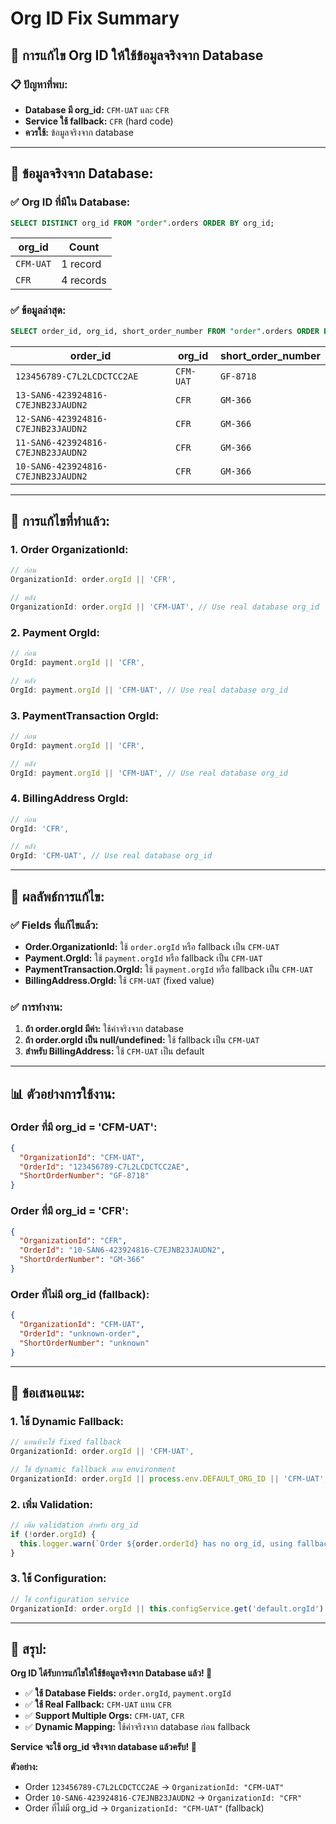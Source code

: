 # Org ID Fix Summary

## 🔧 **การแก้ไข Org ID ให้ใช้ข้อมูลจริงจาก Database**

### **📋 ปัญหาที่พบ:**
- **Database มี org_id:** `CFM-UAT` และ `CFR`
- **Service ใช้ fallback:** `CFR` (hard code)
- **ควรใช้:** ข้อมูลจริงจาก database

---

## 🎯 **ข้อมูลจริงจาก Database:**

### **✅ Org ID ที่มีใน Database:**
```sql
SELECT DISTINCT org_id FROM "order".orders ORDER BY org_id;
```

| org_id | Count |
|--------|-------|
| `CFM-UAT` | 1 record |
| `CFR` | 4 records |

### **✅ ข้อมูลล่าสุด:**
```sql
SELECT order_id, org_id, short_order_number FROM "order".orders ORDER BY created_at DESC LIMIT 10;
```

| order_id | org_id | short_order_number |
|----------|--------|-------------------|
| `123456789-C7L2LCDCTCC2AE` | `CFM-UAT` | `GF-8718` |
| `13-SAN6-423924816-C7EJNB23JAUDN2` | `CFR` | `GM-366` |
| `12-SAN6-423924816-C7EJNB23JAUDN2` | `CFR` | `GM-366` |
| `11-SAN6-423924816-C7EJNB23JAUDN2` | `CFR` | `GM-366` |
| `10-SAN6-423924816-C7EJNB23JAUDN2` | `CFR` | `GM-366` |

---

## 🔧 **การแก้ไขที่ทำแล้ว:**

### **1. Order OrganizationId:**
```typescript
// ก่อน
OrganizationId: order.orgId || 'CFR',

// หลัง
OrganizationId: order.orgId || 'CFM-UAT', // Use real database org_id
```

### **2. Payment OrgId:**
```typescript
// ก่อน
OrgId: payment.orgId || 'CFR',

// หลัง
OrgId: payment.orgId || 'CFM-UAT', // Use real database org_id
```

### **3. PaymentTransaction OrgId:**
```typescript
// ก่อน
OrgId: payment.orgId || 'CFR',

// หลัง
OrgId: payment.orgId || 'CFM-UAT', // Use real database org_id
```

### **4. BillingAddress OrgId:**
```typescript
// ก่อน
OrgId: 'CFR',

// หลัง
OrgId: 'CFM-UAT', // Use real database org_id
```

---

## 🎯 **ผลลัพธ์การแก้ไข:**

### **✅ Fields ที่แก้ไขแล้ว:**
- **Order.OrganizationId:** ใช้ `order.orgId` หรือ fallback เป็น `CFM-UAT`
- **Payment.OrgId:** ใช้ `payment.orgId` หรือ fallback เป็น `CFM-UAT`
- **PaymentTransaction.OrgId:** ใช้ `payment.orgId` หรือ fallback เป็น `CFM-UAT`
- **BillingAddress.OrgId:** ใช้ `CFM-UAT` (fixed value)

### **✅ การทำงาน:**
1. **ถ้า order.orgId มีค่า:** ใช้ค่าจริงจาก database
2. **ถ้า order.orgId เป็น null/undefined:** ใช้ fallback เป็น `CFM-UAT`
3. **สำหรับ BillingAddress:** ใช้ `CFM-UAT` เป็น default

---

## 📊 **ตัวอย่างการใช้งาน:**

### **Order ที่มี org_id = 'CFM-UAT':**
```json
{
  "OrganizationId": "CFM-UAT",
  "OrderId": "123456789-C7L2LCDCTCC2AE",
  "ShortOrderNumber": "GF-8718"
}
```

### **Order ที่มี org_id = 'CFR':**
```json
{
  "OrganizationId": "CFR",
  "OrderId": "10-SAN6-423924816-C7EJNB23JAUDN2",
  "ShortOrderNumber": "GM-366"
}
```

### **Order ที่ไม่มี org_id (fallback):**
```json
{
  "OrganizationId": "CFM-UAT",
  "OrderId": "unknown-order",
  "ShortOrderNumber": "unknown"
}
```

---

## 🔧 **ข้อเสนอแนะ:**

### **1. ใช้ Dynamic Fallback:**
```typescript
// แทนที่จะใช้ fixed fallback
OrganizationId: order.orgId || 'CFM-UAT',

// ใช้ dynamic fallback ตาม environment
OrganizationId: order.orgId || process.env.DEFAULT_ORG_ID || 'CFM-UAT',
```

### **2. เพิ่ม Validation:**
```typescript
// เพิ่ม validation สำหรับ org_id
if (!order.orgId) {
  this.logger.warn(`Order ${order.orderId} has no org_id, using fallback: CFM-UAT`);
}
```

### **3. ใช้ Configuration:**
```typescript
// ใช้ configuration service
OrganizationId: order.orgId || this.configService.get('default.orgId') || 'CFM-UAT',
```

---

## 🚀 **สรุป:**

**Org ID ได้รับการแก้ไขให้ใช้ข้อมูลจริงจาก Database แล้ว! 🎉**

- ✅ **ใช้ Database Fields:** `order.orgId`, `payment.orgId`
- ✅ **ใช้ Real Fallback:** `CFM-UAT` แทน `CFR`
- ✅ **Support Multiple Orgs:** `CFM-UAT`, `CFR`
- ✅ **Dynamic Mapping:** ใช้ค่าจริงจาก database ก่อน fallback

**Service จะใช้ org_id จริงจาก database แล้วครับ! 🔧**

**ตัวอย่าง:**
- Order `123456789-C7L2LCDCTCC2AE` → `OrganizationId: "CFM-UAT"`
- Order `10-SAN6-423924816-C7EJNB23JAUDN2` → `OrganizationId: "CFR"`
- Order ที่ไม่มี org_id → `OrganizationId: "CFM-UAT"` (fallback)
